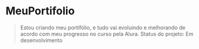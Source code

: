 # MeuPortifolio

> Estou criando meu portifólio, e tudo vai evoluindo e melhorando de acordo com meu progresso no curso pela Alura.
> Status do projeto: Em desenvolvimento

